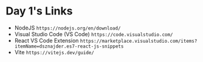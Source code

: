 # Day 1's Links

- NodeJS
`https://nodejs.org/en/download/`
- Visual Studio Code (VS Code)
`https://code.visualstudio.com/`
- React VS Code Extension
`https://marketplace.visualstudio.com/items?itemName=dsznajder.es7-react-js-snippets`
- Vite
`https://vitejs.dev/guide/`
